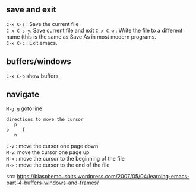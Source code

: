 ## save and exit
`C-x C-s` : Save the current file  
`C-x C-s y`: Save current file and exit
`C-x C-w` : Write the file to a different name (this is the same as Save As in most modern programs.  
`C-x C-c` : Exit emacs.  

## buffers/windows
`C-x C-b` show buffers  

## navigate
`M-g g` goto line  
```
directions to move the cursor
   p
b     f
   n
```
`C-v` : move the cursor one page down  
`M-v`: move the cursor one page up  
`M-<` : move the cursor to the beginning of the file  
`M->` : move the cursor to the end of the file  












src:
https://blasphemousbits.wordpress.com/2007/05/04/learning-emacs-part-4-buffers-windows-and-frames/
